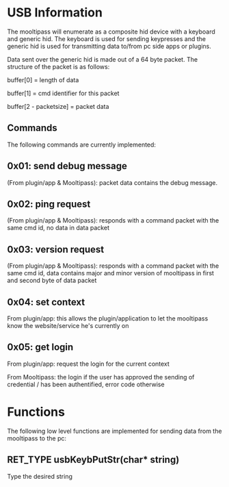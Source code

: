 USB Information
===============

The mooltipass will enumerate as a composite hid device with a keyboard and generic hid. The keyboard is used for sending keypresses and the generic hid is used for transmitting data to/from pc side apps or plugins.

Data sent over the generic hid is made out of a 64 byte packet. The structure of the packet is as follows:

buffer[0] = length of data

buffer[1] = cmd identifier for this packet

buffer[2 - packetsize] = packet data

Commands
--------
The following commands are currently implemented:

0x01: send debug message
------------------------
(From plugin/app & Mooltipass): packet data contains the debug message.

0x02: ping request
------------------
(From plugin/app & Mooltipass): responds with a command packet with the same cmd id, no data in data packet

0x03: version request
---------------------
(From plugin/app & Mooltipass): responds with a command packet with the same cmd id, data contains major and minor version of mooltipass in first and second byte of data packet

0x04: set context
-----------------
From plugin/app: this allows the plugin/application to let the mooltipass know the website/service he's currently on

0x05: get login
---------------
From plugin/app: request the login for the current context

From Mooltipass: the login if the user has approved the sending of credential / has been authentified, error code otherwise 


Functions
=========

The following low level functions are implemented for sending data from the mooltipass to the pc:

RET_TYPE usbKeybPutStr(char* string)
------------------------------------
Type the desired string
